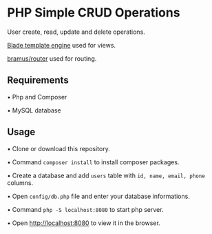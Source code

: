 # PHP Simple CRUD Operations

User create, read, update and delete operations.

[Blade template engine](https://github.com/jenssegers/blade) used for views.

[bramus/router](https://github.com/bramus/router) used for routing.

## Requirements

• Php and Composer

• MySQL database

## Usage

• Clone or download this repository.

• Command `composer install` to install composer packages.

• Create a database and add `users` table with `id, name, email, phone` columns.

• Open `config/db.php` file and enter your database informations.

• Command `php -S localhost:8080` to start php server.

• Open [http://localhost:8080](http://localhost:8080/) to view it in the browser.
